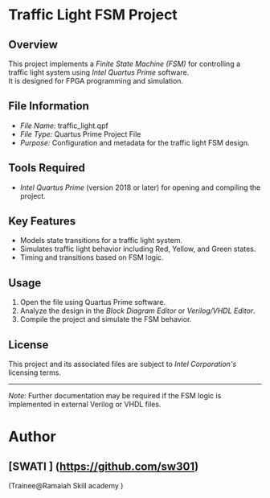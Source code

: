 # Traffic Light FSM Project

## Overview
This project implements a *Finite State Machine (FSM)* for controlling a traffic light system using *Intel Quartus Prime* software.  
It is designed for FPGA programming and simulation.

## File Information
- *File Name:* traffic_light.qpf  
- *File Type:* Quartus Prime Project File  
- *Purpose:* Configuration and metadata for the traffic light FSM design.

## Tools Required
- *Intel Quartus Prime* (version 2018 or later) for opening and compiling the project.  

## Key Features
- Models state transitions for a traffic light system.
- Simulates traffic light behavior including Red, Yellow, and Green states.
- Timing and transitions based on FSM logic.

## Usage
1. Open the file using Quartus Prime software.
2. Analyze the design in the *Block Diagram Editor* or *Verilog/VHDL Editor*.
3. Compile the project and simulate the FSM behavior.

## License
This project and its associated files are subject to *Intel Corporation's* licensing terms.  

---
*Note:* Further documentation may be required if the FSM logic is implemented in external Verilog or VHDL files.
# Author
 ## [SWATI ] (https://github.com/sw301)  
(Trainee@Ramaiah Skill academy )
